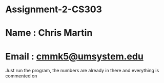 # Assignment-2-CS303
# Name : Chris Martin
# Email : cmmk5@umsystem.edu

Just run the program, the numbers are already in there and everything is commented on
